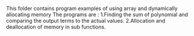 This folder contains program examples of using array and dynamically allocating memory
The programs are :
1.Finding the sum of polynomial and comparing the output terms to the actual values.
2.Allocation and deallocation of memory in sub functions.
